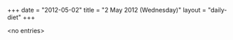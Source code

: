 +++
date = "2012-05-02"
title = "2 May 2012 (Wednesday)"
layout = "daily-diet"
+++

<p>&lt;no entries&gt;</p>
